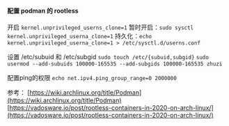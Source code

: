 #### 配置 podman 的 rootless
开启 `kernel.unprivileged_userns_clone=1`
暂时开启：`sudo sysctl kernel.unprivileged_userna_clone=1`
持久化：`echo kernel.unprivileged_userna_clone=1 > /etc/sysctl.d/userns.conf`

设置 /etc/subuid 和 /etc/subgid
`sudo touch /etc/{subuid,subgid}`
`sudo usermod --add-subuids 100000-165535 --add-subgids 100000-165535 zhuzi`

配置ping的权限
`echo net.ipv4.ping_group_range=0 2000000`


参考：
[https://wiki.archlinux.org/title/Podman](https://wiki.archlinux.org/title/Podman)
[https://vadosware.io/post/rootless-containers-in-2020-on-arch-linux/](https://vadosware.io/post/rootless-containers-in-2020-on-arch-linux/)

